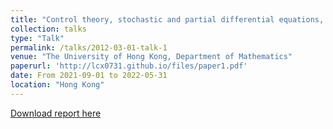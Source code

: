 ```yaml
---
title: "Control theory, stochastic and partial differential equations, as well as their applications to financial mathematics and machine learning"
collection: talks
type: "Talk"
permalink: /talks/2012-03-01-talk-1
venue: "The University of Hong Kong, Department of Mathematics"
paperurl: 'http://lcx0731.github.io/files/paper1.pdf'
date: From 2021-09-01 to 2022-05-31
location: "Hong Kong"
---
```


[Download report here](http://lcx0731.github.io/files/final_year_project(1).pdf)
